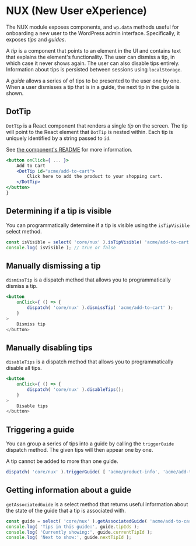 NUX (New User eXperience)
=========================

The NUX module exposes components, and `wp.data` methods useful for onboarding a new user to the WordPress admin interface. Specifically, it exposes _tips_ and _guides_.

A _tip_ is a component that points to an element in the UI and contains text that explains the element's functionality. The user can dismiss a tip, in which case it never shows again. The user can also disable tips entirely. Information about tips is persisted between sessions using `localStorage`.

A _guide_ allows a series of of tips to be presented to the user one by one. When a user dismisses a tip that is in a guide, the next tip in the guide is shown.

## DotTip

`DotTip` is a React component that renders a single _tip_ on the screen. The tip will point to the React element that `DotTip` is nested within. Each tip is uniquely identified by a string passed to `id`.

See [the component's README][dot-tip-readme] for more information.

[dot-tip-readme]: https://github.com/WordPress/gutenberg/tree/master/nux/components/dot-tip/README.md

```jsx
<button onClick={ ... }>
	Add to Cart
	<DotTip id="acme/add-to-cart">
		Click here to add the product to your shopping cart.
	</DotTip>
</button>
}
```

## Determining if a tip is visible

You can programmatically determine if a tip is visible using the `isTipVisible` select method.

```jsx
const isVisible = select( 'core/nux' ).isTipVisible( 'acme/add-to-cart' );
console.log( isVisible ); // true or false
```

## Manually dismissing a tip

`dismissTip` is a dispatch method that allows you to programmatically dismiss a tip.

```jsx
<button
	onClick={ () => {
		dispatch( 'core/nux' ).dismissTip( 'acme/add-to-cart' );
	}
>
	Dismiss tip
</button>
```

## Manually disabling tips

`disableTips` is a dispatch method that allows you to programmatically disable all tips.

```jsx
<button
	onClick={ () => {
		dispatch( 'core/nux' ).disableTips();
	}
>
	Disable tips
</button>
```

## Triggering a guide

You can group a series of tips into a guide by calling the `triggerGuide` dispatch method. The given tips will then appear one by one.

A tip cannot be added to more than one guide.

```jsx
dispatch( 'core/nux' ).triggerGuide( [ 'acme/product-info', 'acme/add-to-cart', 'acme/checkout' ] );
```

## Getting information about a guide

`getAssociatedGuide` is a select method that returns useful information about the state of the guide that a tip is associated with.

```jsx
const guide = select( 'core/nux' ).getAssociatedGuide( 'acme/add-to-cart' );
console.log( 'Tips in this guide:', guide.tipIds );
console.log( 'Currently showing:', guide.currentTipId );
console.log( 'Next to show:', guide.nextTipId );
```
